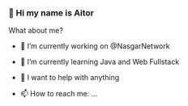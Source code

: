### 👋 Hi my name is Aitor

<!--
**Aitooor/Aitooor** is a ✨ _special_ ✨ repository because its `README.md` (this file) appears on your GitHub profile.
-->
What about me?

- 🔭 I’m currently working on @NasgarNetwork

- 🌱 I’m currently learning Java and Web Fullstack

- 🤔 I want to help with anything

- 📫 How to reach me: ...
